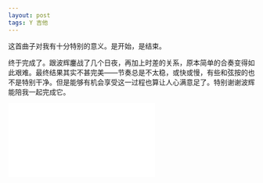 ```yaml
---
layout: post
tags: Y 吉他
---
```


这首曲子对我有十分特别的意义。是开始，是结束。

终于完成了。跟波辉鏖战了几个日夜，再加上时差的关系，原本简单的合奏变得如此艰难。最终结果其实不甚完美——节奏总是不太稳，或快或慢，有些和弦按的也不是特别干净。但是能够有机会享受这一过程也算让人心满意足了。特别谢谢波辉能陪我一起完成它。

<iframe src="//player.bilibili.com/player.html?aid=420426574&bvid=BV1v3411q7m7&cid=407001761&page=1" scrolling="no" border="0" frameborder="no" framespacing="0" allowfullscreen="true"> </iframe>